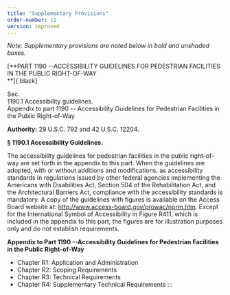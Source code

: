 ```yaml
---
title: "Supplementary Provisions"
order-number: 11
version: improved
---
```

*Note: Supplementary provisions are noted below in bold and unshaded
boxes.*

[**PART 1190 --ACCESSIBILITY GUIDELINES FOR PEDESTRIAN FACILITIES IN THE
PUBLIC RIGHT-OF-WAY\
**]{.black}

Sec.\
1190.1 Accessibility guidelines.\
Appendix to part 1190 -- Accessibility Guidelines for Pedestrian
Facilities in the Public Right-of-Way

**Authority:** 29 U.S.C. 792 and 42 U.S.C. 12204.

**§ 1190.1 Accessibility Guidelines.**

The accessibility guidelines for pedestrian facilities in the public
right-of-way are set forth in the appendix to this part. When the
guidelines are adopted, with or without additions and modifications, as
accessibility standards in regulations issued by other federal agencies
implementing the Americans with Disabilities Act, Section 504 of the
Rehabilitation Act, and the Architectural Barriers Act, compliance with
the accessibility standards is mandatory. A copy of the guidelines with
figures is available on the Access Board website at:
http://www.access-board.gov/prowac/nprm.htm. Except for the
International Symbol of Accessibility in Figure R411, which is included
in the appendix to this part, the figures are for illustration purposes
only and do not establish requirements.

**Appendix to Part 1190 --Accessibility Guidelines for Pedestrian
Facilities in the Public Right-of-Way**

-   Chapter R1: Application and Administration
-   Chapter R2: Scoping Requirements
-   Chapter R3: Technical Requirements
-   Chapter R4: Supplementary Technical Requirements
:::
